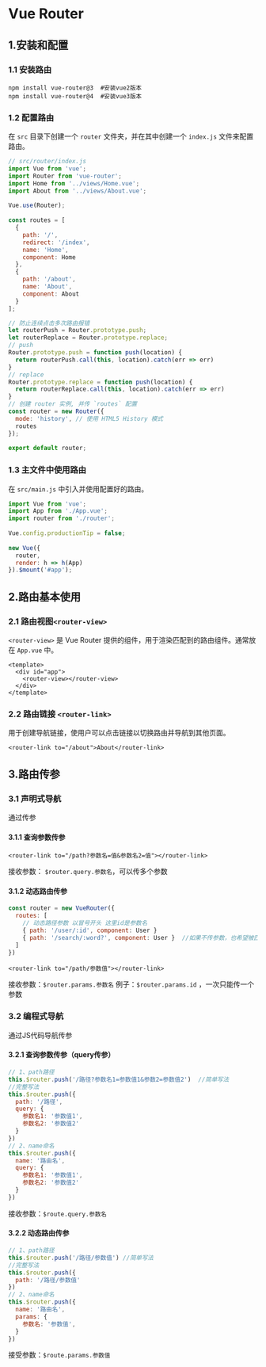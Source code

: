 # Vue Router

## 1.安装和配置

### 1.1 安装路由 

```shell
npm install vue-router@3  #安装vue2版本
npm install vue-router@4  #安装vue3版本
```

### 1.2 配置路由

在 `src` 目录下创建一个 `router` 文件夹，并在其中创建一个 `index.js` 文件来配置路由。

```js
// src/router/index.js
import Vue from 'vue';
import Router from 'vue-router';
import Home from '../views/Home.vue';
import About from '../views/About.vue';
 
Vue.use(Router);
 
const routes = [
  {
    path: '/',
    redirect: '/index', 
    name: 'Home',
    component: Home
  },
  {
    path: '/about',
    name: 'About',
    component: About
  }
];

// 防止连续点击多次路由报错
let routerPush = Router.prototype.push;
let routerReplace = Router.prototype.replace;
// push
Router.prototype.push = function push(location) {
  return routerPush.call(this, location).catch(err => err)
}
// replace
Router.prototype.replace = function push(location) {
  return routerReplace.call(this, location).catch(err => err)
}
// 创建 router 实例, 并传 `routes` 配置
const router = new Router({
  mode: 'history', // 使用 HTML5 History 模式
  routes
});
 
export default router;
```

### 1.3 主文件中使用路由

在 `src/main.js` 中引入并使用配置好的路由。

```js
import Vue from 'vue';
import App from './App.vue';
import router from './router';
 
Vue.config.productionTip = false;
 
new Vue({
  router,
  render: h => h(App)
}).$mount('#app');
```

## 2.路由基本使用

### 2.1 路由视图`<router-view>`

`<router-view>` 是 Vue Router 提供的组件，用于渲染匹配到的路由组件。通常放在 `App.vue` 中。

```vue
<template>
  <div id="app">
    <router-view></router-view>
  </div>
</template>
```

### 2.2 路由链接 `<router-link>`

用于创建导航链接，使用户可以点击链接以切换路由并导航到其他页面。

```vue
<router-link to="/about">About</router-link>
```

## 3.路由传参

### 3.1 声明式导航

通过<router-link>传参

#### 3.1.1 查询参数传参

```vue
<router-link to="/path?参数名=值&参数名2=值"></router-link>  
```

接收参数： `$router.query.参数名`，可以传多个参数

#### 3.1.2 动态路由传参

```js
const router = new VueRouter({
  routes: [
    // 动态路径参数 以冒号开头 这里id是参数名
    { path: '/user/:id', component: User } 
    { path: '/search/:word?', component: User }  //如果不传参数，也希望被匹配，加入?
  ]
})
```

```vue
<router-link to="/path/参数值"></router-link>  
```

接收参数：`$router.params.参数名`  例子：`$router.params.id` ，一次只能传一个参数

### 3.2 编程式导航

通过JS代码导航传参

#### 3.2.1 查询参数传参（query传参）

```js
// 1、path路径
this.$router.push('/路径?参数名1=参数值1&参数2=参数值2')  //简单写法
//完整写法
this.$router.push({
  path: '/路径',
  query: {
    参数名1: '参数值1',
    参数名2: '参数值2'
  }
})
// 2、name命名
this.$router.push({
  name: '路由名',
  query: {
    参数名1: '参数值1',
    参数名2: '参数值2'
  }
})
```

接收参数：`$route.query.参数名`

#### 3.2.2 动态路由传参

```js
// 1、path路径
this.$router.push('/路径/参数值') //简单写法
//完整写法
this.$router.push({
  path: '/路径/参数值'
})
// 2、name命名
this.$router.push({
  name: '路由名',
  params: {
    参数名: '参数值',
  }
})
```

接受参数：`$route.params.参数值`





